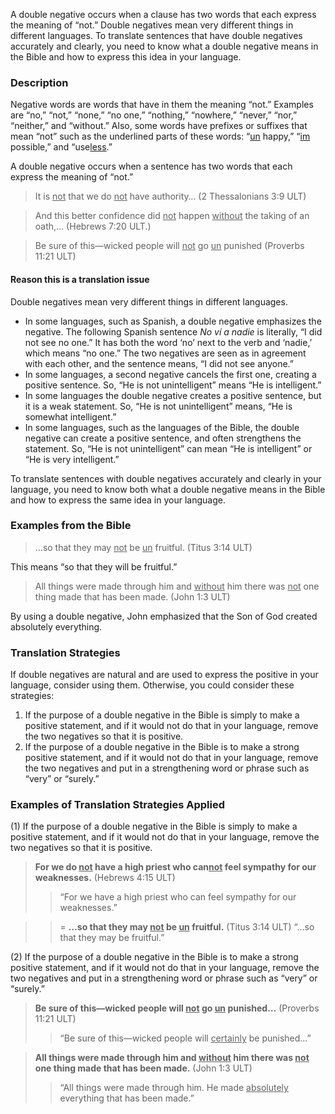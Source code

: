 
A double negative occurs when a clause has two words that each express the meaning of “not.”  Double negatives mean very different things in different languages. To translate sentences that have double negatives accurately and clearly, you need to know what a double negative means in the Bible and how to express this idea in your language.

### Description

Negative words are words that have in them the meaning “not.” Examples are “no,” “not,” “none,” “no one,” “nothing,” “nowhere,” “never,” “nor,” “neither,” and “without.” Also, some words have prefixes or suffixes that mean “not” such as the underlined parts of these words: “<u>un</u> happy,” “<u>im</u> possible,” and “use<u>less</u>.”

A double negative occurs when a sentence has two words that each express the meaning of “not.”

> It is <u>not</u> that we do <u>not</u> have authority… (2 Thessalonians 3:9 ULT)

> And this better confidence did <u>not</u> happen <u>without</u> the taking of an oath,… (Hebrews 7:20 ULT.)  

> Be sure of this—wicked people will <u>not</u> go <u>un</u> punished (Proverbs 11:21 ULT)

#### Reason this is a translation issue

Double negatives mean very different things in different languages.

* In some languages, such as Spanish, a double negative emphasizes the negative. The following Spanish sentence *No ví a nadie* is literally, “I did not see no one.” It has both the word ‘no’ next to the verb and ‘nadie,’ which means “no one.” The two negatives are seen as in agreement with each other, and the sentence means, “I did not see anyone.”
* In some languages, a second negative cancels the first one, creating a positive sentence. So, “He is not unintelligent” means “He is intelligent.”
* In some languages the double negative creates a positive sentence, but it is a weak statement. So, “He is not unintelligent” means, “He is somewhat intelligent.”
* In some languages, such as the languages of the Bible, the double negative can create a positive sentence, and often strengthens the statement. So, “He is not unintelligent” can mean “He is intelligent” or “He is very intelligent.”

To translate sentences with double negatives accurately and clearly in your language, you need to know both what a double negative means in the Bible and how to express the same idea in your language.

### Examples from the Bible

> …so that they may <u>not</u> be <u>un</u> fruitful. (Titus 3:14 ULT)

This means “so that they will be fruitful.”
> All things were made through him and <u>without</u> him there was <u>not</u> one thing made that has been made. (John 1:3 ULT)

By using a double negative, John emphasized that the Son of God created absolutely everything.

### Translation Strategies

If double negatives are natural and are used to express the positive in your language, consider using them.  Otherwise, you could consider these strategies:

1. If the purpose of a double negative in the Bible is simply to make a positive statement, and if it would not do that in your language, remove the two negatives so that it is positive.
1. If the purpose of a double negative in the Bible is to make a strong positive statement, and if it would not do that in your language, remove the two negatives and put in a strengthening word or phrase such as “very” or “surely.”

### Examples of Translation Strategies Applied

(1) If the purpose of a double negative in the Bible is simply to make a positive statement, and if it would not do that in your language, remove the two negatives so that it is positive.

> **For we do <u>not</u> have a high priest who can<u>not</u> feel sympathy for our weaknesses.** (Hebrews 4:15 ULT)
>> “For we have a high priest who can feel sympathy for our weaknesses.”

>>= **…so that they may <u>not</u> be <u>un</u> fruitful.** (Titus 3:14 ULT)
>> “…so that they may be fruitful.”

(2) If the purpose of a double negative in the Bible is to make a strong positive statement, and if it would not do that in your language, remove the two negatives and put in a strengthening word or phrase such as “very” or “surely.”

> **Be sure of this—wicked people will <u>not</u> go <u>un</u> punished…** (Proverbs 11:21 ULT)
>> “Be sure of this—wicked people will <u>certainly</u> be punished…”

> **All things were made through him and <u>without</u> him there was <u>not</u> one thing made that has been made.** (John 1:3 ULT)
>> “All things were made through him. He made <u>absolutely</u> everything that has been made.”

